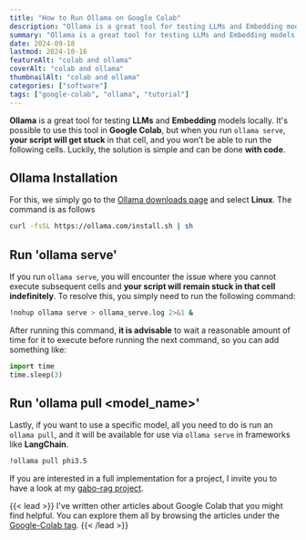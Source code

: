 ```yaml
---
title: "How to Run Ollama on Google Colab"
description: "Ollama is a great tool for testing LLMs and Embedding models locally. It's possible to use this tool in Google Colab, but when you run ollama serve, your script will get stuck in that cell, and you won’t be able to run the following cells. Luckily, the solution is simple and can be done with code."
summary: "Ollama is a great tool for testing LLMs and Embedding models locally. It's possible to use this tool in Google Colab, but when you run ollama serve, your script will get stuck in that cell, and you won’t be able to run the following cells. Luckily, the solution is simple and can be done with code."
date: 2024-09-18
lastmod: 2024-10-16
featureAlt: "colab and ollama"
coverAlt: "colab and ollama"
thumbnailAlt: "colab and ollama"
categories: ["software"]
tags: ["google-colab", "ollama", "tutorial"]
---
```

**Ollama** is a great tool for testing **LLMs** and **Embedding** models locally. It's possible to use this tool in **Google Colab**, but when you run `ollama serve`, **your script will get stuck** in that cell, and you won’t be able to run the following cells. Luckily, the solution is simple and can be done **with code**.

## Ollama Installation
For this, we simply go to the [Ollama downloads page](https://ollama.com/download/linux) and select **Linux**. The command is as follows

```bash
curl -fsSL https://ollama.com/install.sh | sh
```

## Run 'ollama serve'
If you run `ollama serve`, you will encounter the issue where you cannot execute subsequent cells and **your script will remain stuck in that cell indefinitely**. To resolve this, you simply need to run the following command:

```bash
!nohup ollama serve > ollama_serve.log 2>&1 &
```

After running this command, **it is advisable** to wait a reasonable amount of time for it to execute before running the next command, so you can add something like:

```python
import time
time.sleep(3)
```

## Run 'ollama pull <model_name>'
Lastly, if you want to use a specific model, all you need to do is run an `ollama pull`, and it will be available for use via `ollama serve` in frameworks like **LangChain**.

```bash
!ollama pull phi3.5
```

If you are interested in a full implementation for a project, I invite you to have a look at my [gabo-rag project](https://github.com/dafmontenegro/gabo-rag).

{{< lead >}}
I've written other articles about Google Colab that you might find helpful. You can explore them all by browsing the articles under the [Google-Colab tag](/tags/google-colab/).
{{< /lead >}}